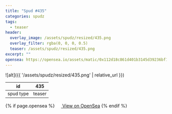 ```yaml
---
title: "Spud #435"
categories: spudz
tags:
  - teaser
header:
  overlay_image: /assets/spudz/resized/435.png
  overlay_filter: rgba(0, 0, 0, 0.5)
  teaser: /assets/spudz/resized/435.png
excerpt: ""
opensea: https://opensea.io/assets/matic/0x112d18c861d401b3145d39236bf149f01e18beed/435
---
```

![alt]({{ '/assets/spudz/resized/435.png' | relative_url }})

| id | 435 |
|-|-|
| spud type | teaser |

{% if page.opensea %}
<a href="{{page.opensea}}" class="btn btn--info" onclick="window.open(this.href, '_blank'); return false;"><img src="/assets/images/opensea.svg" width="16px"><span>  View on OpenSea</span></a>
{% endif %}
